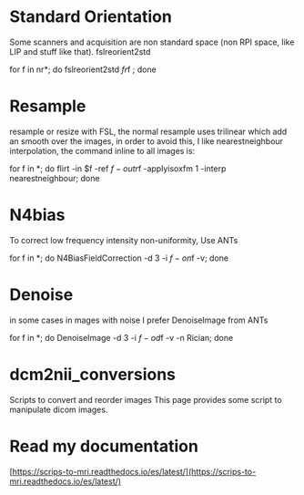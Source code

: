 
# Standard Orientation
Some scanners and acquisition are non standard space (non RPI space, like LIP and stuff like that).
fslreorient2std

for f in nr*; do fslreorient2std $f r$f ; done


# Resample 
resample or resize with FSL, the normal resample uses trilinear which add an smooth over the images, in order to avoid this, I like nearestneighbour interpolation, the command inline to all images is:

for f in *; do flirt -in $f -ref $f -out r$f -applyisoxfm 1 -interp nearestneighbour; done

# N4bias
To correct low frequency intensity non-uniformity, Use ANTs

for f in *; do N4BiasFieldCorrection -d 3 -i $f -o n$f -v; done

# Denoise
in some cases in mages with noise I prefer DenoiseImage from ANTs

for f in *; do DenoiseImage -d 3 -i $f -o d$f -v -n Rician; done


# dcm2nii_conversions
Scripts to convert and reorder images
This page provides some script to manipulate dicom images.

# Read my documentation
[https://scrips-to-mri.readthedocs.io/es/latest/](https://scrips-to-mri.readthedocs.io/es/latest/)